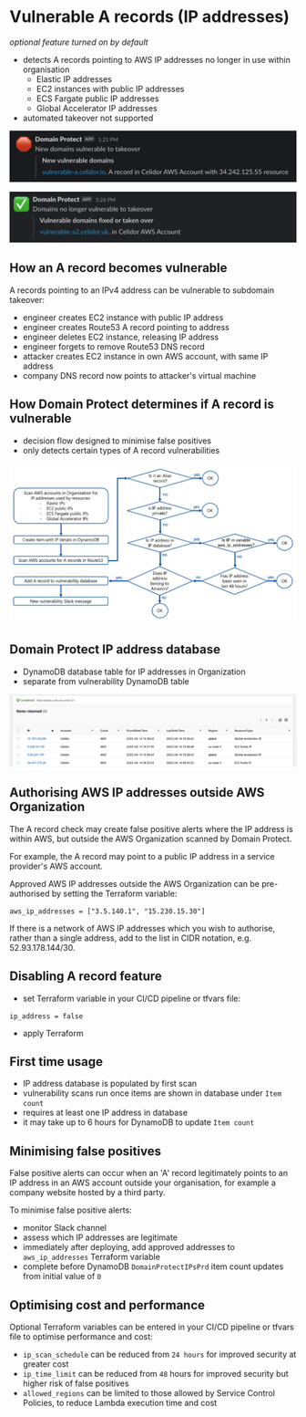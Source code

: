 # Vulnerable A records (IP addresses)
*optional feature turned on by default*

* detects A records pointing to AWS IP addresses no longer in use within organisation
  * Elastic IP addresses
  * EC2 instances with public IP addresses
  * ECS Fargate public IP addresses
  * Global Accelerator IP addresses
* automated takeover not supported

![Alt text](assets/images/a-record-vulnerable.png?raw=true "Vulnerable A Record")

![Alt text](assets/images/a-record-fixed.png?raw=true "Fixed A Record")

## How an A record becomes vulnerable
A records pointing to an IPv4 address can be vulnerable to subdomain takeover:

* engineer creates EC2 instance with public IP address
* engineer creates Route53 A record pointing to address
* engineer deletes EC2 instance, releasing IP address
* engineer forgets to remove Route53 DNS record
* attacker creates EC2 instance in own AWS account, with same IP address
* company DNS record now points to attacker's virtual machine

## How Domain Protect determines if A record is vulnerable
* decision flow designed to minimise false positives
* only detects certain types of A record vulnerabilities

![Alt text](assets/images/a-record-decision-tree.png?raw=true "A Record decision tree")

## Domain Protect IP address database
* DynamoDB database table for IP addresses in Organization
* separate from vulnerability DynamoDB table

![Alt text](assets/images/ip-database.png?raw=true "IP Address database")

## Authorising AWS IP addresses outside AWS Organization
The A record check may create false positive alerts where the IP address is within AWS, but outside the AWS Organization scanned by Domain Protect.

For example, the A record may point to a public IP address in a service provider's AWS account.

Approved AWS IP addresses outside the AWS Organization can be pre-authorised by setting the Terraform variable:

```
aws_ip_addresses = ["3.5.140.1", "15.230.15.30"]
```

If there is a network of AWS IP addresses which you wish to authorise, rather than a single address, add to the list in CIDR notation, e.g. 52.93.178.144/30.

## Disabling A record feature
* set Terraform variable in your CI/CD pipeline or tfvars file:
```
ip_address = false
```
* apply Terraform

## First time usage
* IP address database is populated by first scan
* vulnerability scans run once items are shown in database under `Item count`
* requires at least one IP address in database
* it may take up to 6 hours for DynamoDB to update `Item count`

## Minimising false positives
False positive alerts can occur when an 'A' record legitimately points
to an IP address in an AWS account outside your organisation,
for example a company website hosted by a third party.

To minimise false positive alerts:

* monitor Slack channel
* assess which IP addresses are legitimate
* immediately after deploying, add approved addresses to `aws_ip_addresses` Terraform variable
* complete before DynamoDB `DomainProtectIPsPrd` item count updates from initial value of `0`

## Optimising cost and performance
Optional Terraform variables can be entered in your CI/CD pipeline or tfvars file to optimise performance and cost:

* `ip_scan_schedule` can be reduced from `24 hours` for improved security at greater cost
* `ip_time_limit` can be reduced from `48` hours for improved security but higher risk of false positives
* `allowed_regions` can be limited to those allowed by Service Control Policies, to reduce Lambda execution time and cost
